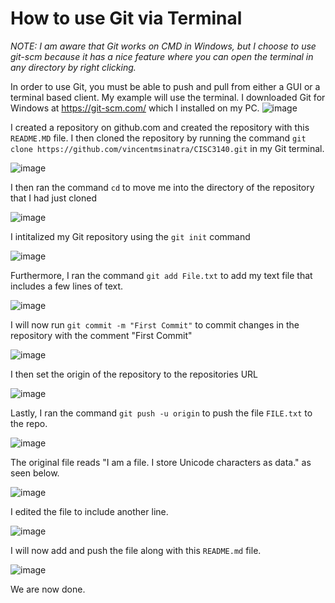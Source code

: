 # How to use Git via Terminal
*NOTE: I am aware that Git works on CMD in Windows, but I choose to use git-scm because it has a nice feature where you can open the terminal in any directory by right clicking.*

In order to use Git, you must be able to push and pull from either a GUI or a terminal based client. My example will use the terminal. I downloaded Git for Windows at https://git-scm.com/ which I installed on my PC. 
![image](https://user-images.githubusercontent.com/44344714/125536359-6782a3a9-d031-483c-a459-66f879ed0ba9.png)

I created a repository on github.com and created the repository with this `README.MD` file. I then cloned the repository by running the command `git clone https://github.com/vincentmsinatra/CISC3140.git` in my Git terminal.

![image](https://user-images.githubusercontent.com/44344714/125536615-b26ced87-d767-4c81-897a-3f5faf164b87.png)

I then ran the command `cd` to move me into the directory of the repository that I had just cloned

![image](https://user-images.githubusercontent.com/44344714/125536724-12a79f1b-a4cd-492c-99e5-d65936046873.png)

I intitalized my Git repository using the  `git init` command

![image](https://user-images.githubusercontent.com/44344714/125537098-49ba1824-4c07-4f60-af7e-3212753b56de.png)

Furthermore, I ran the command `git add File.txt` to add my text file that includes a few lines of text.

![image](https://user-images.githubusercontent.com/44344714/125536962-babf815d-7340-41f1-9c00-6947e2967db1.png)

I will now run `git commit -m "First Commit"` to commit changes in the repository with the comment "First Commit"

![image](https://user-images.githubusercontent.com/44344714/125537676-f718331d-3501-4576-b3c7-f75ae1c32805.png)

I then set the origin of the repository to the repositories URL

![image](https://user-images.githubusercontent.com/44344714/125537921-90bcc40c-4b96-4677-a37b-664c870023b7.png)

Lastly, I ran the command `git push -u origin` to push the file `FILE.txt` to the repo.

![image](https://user-images.githubusercontent.com/44344714/125538344-933737d6-e27e-4905-a623-cbe886bebcce.png)

The original file reads "I am a file. I store Unicode characters as data." as seen below.

![image](https://user-images.githubusercontent.com/44344714/125538595-cfdcfce2-9b73-4bce-afec-6a31481e5d99.png)

I edited the file to include another line.

![image](https://user-images.githubusercontent.com/44344714/125538743-e6c42590-e80c-4062-b8f1-66f90ee073a4.png)

I will now add and push the file along with this `README.md` file.

![image](https://user-images.githubusercontent.com/44344714/125539642-05a1c2db-2db2-4d9e-a6a8-f2a6afe85033.png)

We are now done.
